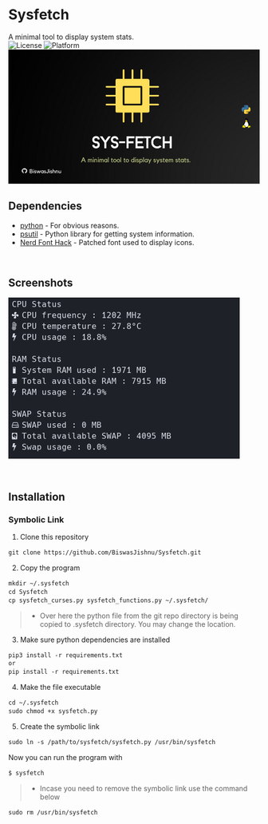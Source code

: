 # Sysfetch
A minimal tool to display system stats.
<br>
![License](https://img.shields.io/github/license/BiswasJishnu/Sysfetch?style=flat-square)
![Platform](https://img.shields.io/static/v1?label=platform&message=Linux&style=flat-square&color=orange)
![Project Banner](./repo/RepoBanner.png)

## Dependencies

* [python](https://www.python.org/) - For obvious reasons.
* [psutil](https://pypi.org/project/psutil/) - Python library for getting system information.
* [Nerd Font Hack](https://github.com/ryanoasis/nerd-fonts/tree/master/patched-fonts/Hack) - Patched font used to display icons.
 
<br>

## Screenshots

![Project Screenshot](./repo/screenshot1.png)

<br> 

## Installation 

### Symbolic Link

1. Clone this repository

``` html
git clone https://github.com/BiswasJishnu/Sysfetch.git

```

2. Copy the program

``` html
mkdir ~/.sysfetch
cd Sysfetch
cp sysfetch_curses.py sysfetch_functions.py ~/.sysfetch/

```

> * Over here the python file from the git repo directory is being copied to .sysfetch directory. You may change the location.

3. Make sure python dependencies are installed

``` html
pip3 install -r requirements.txt
or 
pip install -r requirements.txt

```
4. Make the file executable

``` html
cd ~/.sysfetch
sudo chmod +x sysfetch.py

```

5. Create the symbolic link

```html
sudo ln -s /path/to/sysfetch/sysfetch.py /usr/bin/sysfetch

```

Now you can run the program with 

```html
$ sysfetch
```

> * Incase you need to remove the symbolic link use the command below

```html
sudo rm /usr/bin/sysfetch
```

